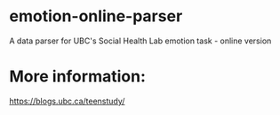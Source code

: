 # emotion-online-parser
A data parser for UBC's Social Health Lab emotion task - online version

# More information:
https://blogs.ubc.ca/teenstudy/
